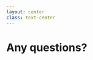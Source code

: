 ```yaml
---
layout: center
class: text-center
---
```


# Any questions?

<!--
This is the closing slide for the presentation, inviting discussion and questions from the audience about the Kedro configuration evolution case study.
-->